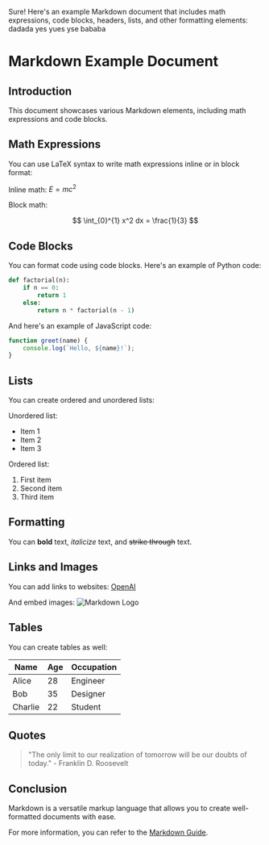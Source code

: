 Sure! Here's an example Markdown document that includes math expressions, code blocks, headers, lists, and other formatting elements:
dadada
yes yues yse 
bababa
# Markdown Example Document

## Introduction

This document showcases various Markdown elements, including math expressions and code blocks.

## Math Expressions

You can use LaTeX syntax to write math expressions inline or in block format:

Inline math: $E=mc^2$

Block math:

$$
\int_{0}^{1} x^2 dx = \frac{1}{3}
$$

## Code Blocks

You can format code using code blocks. Here's an example of Python code:

```python
def factorial(n):
    if n == 0:
        return 1
    else:
        return n * factorial(n - 1)
```

And here's an example of JavaScript code:

```javascript
function greet(name) {
    console.log(`Hello, ${name}!`);
}
```

## Lists

You can create ordered and unordered lists:

Unordered list:
- Item 1
- Item 2
- Item 3

Ordered list:
1. First item
2. Second item
3. Third item

## Formatting

You can **bold** text, _italicize_ text, and ~~strike through~~ text.

## Links and Images

You can add links to websites: [OpenAI](https://www.openai.com/)

And embed images: ![Markdown Logo](https://markdown-here.com/img/icon256.png)

## Tables

You can create tables as well:

| Name     | Age | Occupation |
|----------|-----|------------|
| Alice    | 28  | Engineer   |
| Bob      | 35  | Designer   |
| Charlie  | 22  | Student    |

## Quotes

> "The only limit to our realization of tomorrow will be our doubts of today." - Franklin D. Roosevelt

## Conclusion

Markdown is a versatile markup language that allows you to create well-formatted documents with ease.

For more information, you can refer to the [Markdown Guide](https://www.markdownguide.org/).
